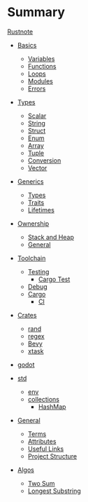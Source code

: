 # Summary
[Rustnote](rustnote.md)

- [Basics]()
	- [Variables](basics/variables.md)
	- [Functions](basics/functions.md)
	- [Loops](basics/loops.md)
	- [Modules](basics/modules.md)
	- [Errors](basics/errors.md)

- [Types]()
	- [Scalar](types/scalar.md)
	- [String](types/string.md)
	- [Struct](types/struct.md)
	- [Enum](types/enums.md)
	- [Array](types/array.md)
	- [Tuple](types/tuple.md)
	- [Conversion](types/conversions.md)
	- [Vector](types/vectors.md)

- [Generics]()
	- [Types](generics/types.md)
	- [Traits](generics/traits.md)
	- [Lifetimes](generics/lifetimes.md)

- [Ownership]()
	- [Stack and Heap](ownership/stack_heap.md)
	- [General](ownership/general.md)

- [Toolchain]()
	- [Testing](toolchain/testing.md)
		- [Cargo Test](toolchain/cargo_test.md)
	- [Debug](toolchain/debug.md)
	- [Cargo](toolchain/cargo.md)
		- [CI](toolchain/ci.md)

- [Crates]()
	- [rand](crates/rand.md)
	- [regex](crates/regex.md)
	- [Bevy](bevy/misc.md)
	- [xtask](crates/xtask.md)

- [godot](godot/compile.md)

- [std]()
	- [env](std/collections/env.md)
	- [collections]()
		- [HashMap](std/collections/hashmap.md)

- [General]()
	- [Terms](gerneral/terms.md)
	- [Attributes](general/attributes.md)
	- [Useful Links](general/links.md)
	- [Project Structure](general/structure.md)

- [Algos]()
	- [Two Sum](algo/twosum.md)
	- [Longest Substring](algo/longest_substring.md)